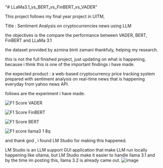 "# LLaMa3.1_vs_BERT_vs_FinBERT_vs_VADER" 


This project follows my final year project in UITM,

Title : Sentiment Analysis on cryptocurrencies news using LLM

the objectives is the compare the performance between VADER, BERT, FinBERT and LLaMa 3.1 

the dataset provided by azmina binti zamani  thankfuly, helping my research.

this is not the full finished project, just updating on what is happening, because i think this is one of the important findings i have made.

the expected product : a web-based cryptocurrency price tracking system prepared with sentiment analysis on real-time news that is happening everyday from yahoo news API.

follows are the experiment i have made.

![F1 Score VADER](https://github.com/user-attachments/assets/f5aac540-a069-408e-9ca6-b5715b2501bf)

![F1 Score FinBERT](https://github.com/user-attachments/assets/30a2d3b3-45b8-47fb-8c83-d7d0417fd613)

![F1 Score BERT](https://github.com/user-attachments/assets/d8a1c97b-5db6-4a14-8a83-b4a09b1e7934)

![F1 score llama3 1 8q](https://github.com/user-attachments/assets/efaae960-50d9-4469-bca0-5a98a7254da2)

and thank god , i found LM Studio for making this happened.

LM Studio is an LLM support GUI application that make LLM run locally happening like ollama, but LM Studio make it easier to handle llama 3.1 and by the time im posting this, llama 3.2 is already came out. 
![image](https://github.com/user-attachments/assets/938fe91b-be27-4e26-97b1-1abbea3a051d)
